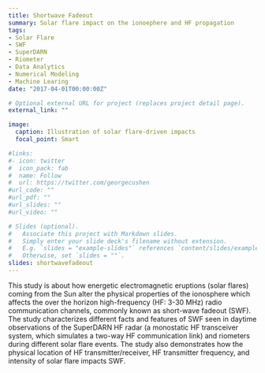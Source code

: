 ```yaml
---
title: Shortwave Fadeout
summary: Solar flare impact on the ionoephere and HF propagation
tags:
- Solar Flare
- SWF
- SuperDARN
- Riometer
- Data Analytics
- Numerical Modeling
- Machine Learing
date: "2017-04-01T00:00:00Z"

# Optional external URL for project (replaces project detail page).
external_link: ""

image:
  caption: Illustration of solar flare-driven impacts 
  focal_point: Smart

#links:
#- icon: twitter
#  icon_pack: fab
#  name: Follow
#  url: https://twitter.com/georgecushen
#url_code: ""
#url_pdf: ""
#url_slides: ""
#url_video: ""

# Slides (optional).
#   Associate this project with Markdown slides.
#   Simply enter your slide deck's filename without extension.
#   E.g. `slides = "example-slides"` references `content/slides/example-slides.md`.
#   Otherwise, set `slides = ""`.
slides: shortwavefadeout
---
```


This study is about how energetic electromagnetic eruptions (solar flares) coming from the Sun alter the physical properties of the ionosphere which affects the over the horizon high-frequency (HF: 3-30 MHz) radio communication channels, commonly known as short-wave fadeout (SWF). The study characterizes different facts and features of SWF seen in daytime observations of the SuperDARN HF radar (a monostatic HF transceiver system, which simulates a two-way HF communication link) and riometers during different solar flare events. The study also demonstrates how the physical location of HF transmitter/receiver, HF transmitter frequency, and intensity of solar flare impacts SWF.
